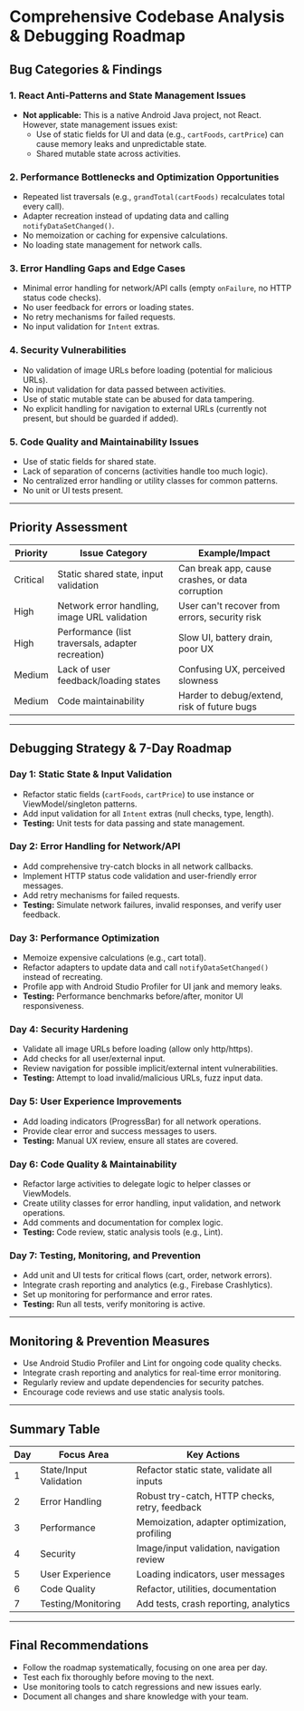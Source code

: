 # Comprehensive Codebase Analysis & Debugging Roadmap

## Bug Categories & Findings

### 1. React Anti-Patterns and State Management Issues
- **Not applicable:** This is a native Android Java project, not React. However, state management issues exist:
  - Use of static fields for UI and data (e.g., `cartFoods`, `cartPrice`) can cause memory leaks and unpredictable state.
  - Shared mutable state across activities.

### 2. Performance Bottlenecks and Optimization Opportunities
- Repeated list traversals (e.g., `grandTotal(cartFoods)` recalculates total every call).
- Adapter recreation instead of updating data and calling `notifyDataSetChanged()`.
- No memoization or caching for expensive calculations.
- No loading state management for network calls.

### 3. Error Handling Gaps and Edge Cases
- Minimal error handling for network/API calls (empty `onFailure`, no HTTP status code checks).
- No user feedback for errors or loading states.
- No retry mechanisms for failed requests.
- No input validation for `Intent` extras.

### 4. Security Vulnerabilities
- No validation of image URLs before loading (potential for malicious URLs).
- No input validation for data passed between activities.
- Use of static mutable state can be abused for data tampering.
- No explicit handling for navigation to external URLs (currently not present, but should be guarded if added).

### 5. Code Quality and Maintainability Issues
- Use of static fields for shared state.
- Lack of separation of concerns (activities handle too much logic).
- No centralized error handling or utility classes for common patterns.
- No unit or UI tests present.

---

## Priority Assessment

| Priority         | Issue Category                        | Example/Impact                                      |
|-----------------|---------------------------------------|-----------------------------------------------------|
| Critical        | Static shared state, input validation  | Can break app, cause crashes, or data corruption    |
| High            | Network error handling, image URL validation | User can't recover from errors, security risk  |
| High            | Performance (list traversals, adapter recreation) | Slow UI, battery drain, poor UX           |
| Medium          | Lack of user feedback/loading states   | Confusing UX, perceived slowness                    |
| Medium          | Code maintainability                  | Harder to debug/extend, risk of future bugs         |

---

## Debugging Strategy & 7-Day Roadmap

### **Day 1: Static State & Input Validation**
- Refactor static fields (`cartFoods`, `cartPrice`) to use instance or ViewModel/singleton patterns.
- Add input validation for all `Intent` extras (null checks, type, length).
- **Testing:** Unit tests for data passing and state management.

### **Day 2: Error Handling for Network/API**
- Add comprehensive try-catch blocks in all network callbacks.
- Implement HTTP status code validation and user-friendly error messages.
- Add retry mechanisms for failed requests.
- **Testing:** Simulate network failures, invalid responses, and verify user feedback.

### **Day 3: Performance Optimization**
- Memoize expensive calculations (e.g., cart total).
- Refactor adapters to update data and call `notifyDataSetChanged()` instead of recreating.
- Profile app with Android Studio Profiler for UI jank and memory leaks.
- **Testing:** Performance benchmarks before/after, monitor UI responsiveness.

### **Day 4: Security Hardening**
- Validate all image URLs before loading (allow only http/https).
- Add checks for all user/external input.
- Review navigation for possible implicit/external intent vulnerabilities.
- **Testing:** Attempt to load invalid/malicious URLs, fuzz input data.

### **Day 5: User Experience Improvements**
- Add loading indicators (ProgressBar) for all network operations.
- Provide clear error and success messages to users.
- **Testing:** Manual UX review, ensure all states are covered.

### **Day 6: Code Quality & Maintainability**
- Refactor large activities to delegate logic to helper classes or ViewModels.
- Create utility classes for error handling, input validation, and network operations.
- Add comments and documentation for complex logic.
- **Testing:** Code review, static analysis tools (e.g., Lint).

### **Day 7: Testing, Monitoring, and Prevention**
- Add unit and UI tests for critical flows (cart, order, network errors).
- Integrate crash reporting and analytics (e.g., Firebase Crashlytics).
- Set up monitoring for performance and error rates.
- **Testing:** Run all tests, verify monitoring is active.

---

## Monitoring & Prevention Measures
- Use Android Studio Profiler and Lint for ongoing code quality checks.
- Integrate crash reporting and analytics for real-time error monitoring.
- Regularly review and update dependencies for security patches.
- Encourage code reviews and use static analysis tools.

---

## Summary Table

| Day | Focus Area                | Key Actions                                      |
|-----|---------------------------|--------------------------------------------------|
| 1   | State/Input Validation    | Refactor static state, validate all inputs        |
| 2   | Error Handling            | Robust try-catch, HTTP checks, retry, feedback    |
| 3   | Performance               | Memoization, adapter optimization, profiling      |
| 4   | Security                  | Image/input validation, navigation review         |
| 5   | User Experience           | Loading indicators, user messages                 |
| 6   | Code Quality              | Refactor, utilities, documentation                |
| 7   | Testing/Monitoring        | Add tests, crash reporting, analytics             |

---

## Final Recommendations
- Follow the roadmap systematically, focusing on one area per day.
- Test each fix thoroughly before moving to the next.
- Use monitoring tools to catch regressions and new issues early.
- Document all changes and share knowledge with your team. 